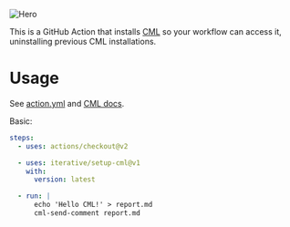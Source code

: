 ![Hero](https://user-images.githubusercontent.com/414967/90075540-f1376f00-dcfd-11ea-8cbe-f8ef6a2d1c15.png)

This is a GitHub Action that installs [CML](https://cml.dev/) so your workflow
can access it, uninstalling previous CML installations.

# Usage

See [action.yml](https://github.com/iterative/setup-cml/action.yml) and
[CML docs](https://github.com/iterative/cml#readme).

Basic:

```yaml
steps:
  - uses: actions/checkout@v2

  - uses: iterative/setup-cml@v1
    with:
      version: latest

  - run: |
      echo 'Hello CML!' > report.md
      cml-send-comment report.md
```
